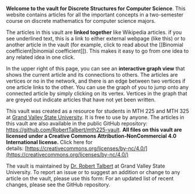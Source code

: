 **Welcome to the vault for Discrete Structures for Computer Science**. This website contains articles for all the important concepts in a two-semester course on discrete mathematics for computer science majors. 

The articles in this vault are **linked together** like Wikipedia articles. if you see underlined text, this is a link to either external webpage (like this) or to another article in the vault (for example, click to read about the [[Binomial coefficient|binomial coefficient]]). This makes it easy to go from one idea to any related idea in one click. 

In the upper right of this page, you can see an **interactive graph view** that shows the current article and its connections to others. The articles are vertices or no in the network, and there is an edge between two vertices if one article links to the other. You can use the graph of you to jump onto any connected article by simply clicking on its vertex. Vertices in the graph that are greyed out indicate articles that have not yet been written.

This vault was created as a resource for students in MTH 225 and MTH 325 at [Grand Valley State University](http://gvsu.edu). It is free to use by anyone. The articles in this vault are also available in the public GitHub repository: https://github.com/RobertTalbert/mth225-vault. **All files on this vault are licensed under a Creative Commons Attribution-NonCommercial 4.0 International license.** Click here for details: [https://creativecommons.org/licenses/by-nc/4.0/](https://creativecommons.org/licenses/by-nc/4.0/)

The vault is maintained by [Dr. Robert Talbert](http://rtalbert.org) at Grand Valley State University. To report an issue or to suggest an addition or change to any article on the vault, please use this form: For an updated list of recent changes, please see the GitHub repository.  
